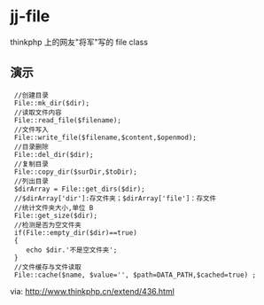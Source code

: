 # jj-file
thinkphp 上的网友"将军"写的 file class

## 演示

     //创建目录
     File::mk_dir($dir);
     //读取文件内容
     File::read_file($filename);
     //文件写入
     File::write_file($filename,$content,$openmod);
     //目录删除
     File::del_dir($dir);
     //复制目录
     File::copy_dir($surDir,$toDir);
     //列出目录
     $dirArray = File::get_dirs($dir);
     //$dirArray['dir']:存文件夹；$dirArray['file']：存文件
     //统计文件夹大小,单位 B
     File::get_size($dir);
     //检测是否为空文件夹
     if(File::empty_dir($dir)==true)
     {
        echo $dir.'不是空文件夹';
     }
     //文件缓存与文件读取
     File::cache($name, $value='', $path=DATA_PATH,$cached=true) ;

via: http://www.thinkphp.cn/extend/436.html

